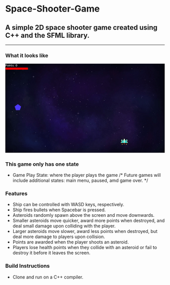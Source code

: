 # Space-Shooter-Game
## A simple 2D space shooter game created using C++ and the SFML library.
---
### What it looks like
![Demo](Demo.gif)

### This game only has one state

- Game Play State: where the player plays the game
/* Future games will include additional states: main menu, paused, amd game over. */

### Features

- Ship can be controlled with WASD keys, respectively.
- Ship fires bullets when Spacebar is pressed.
- Asteroids randomly spawn above the screen and move downwards.
- Smaller asteroids move quicker, award more points when destroyed, and deal small damage upon colliding with the player.
- Larger asteroids move slower, award less points when destroyed, but deal more damage to players upon collision.
- Points are awarded when the player shoots an asteroid.
- Players lose health points when they collide with an asteroid or fail to destroy it before it leaves the screen.

### Build Instructions

- Clone and run on a C++ compiler.
